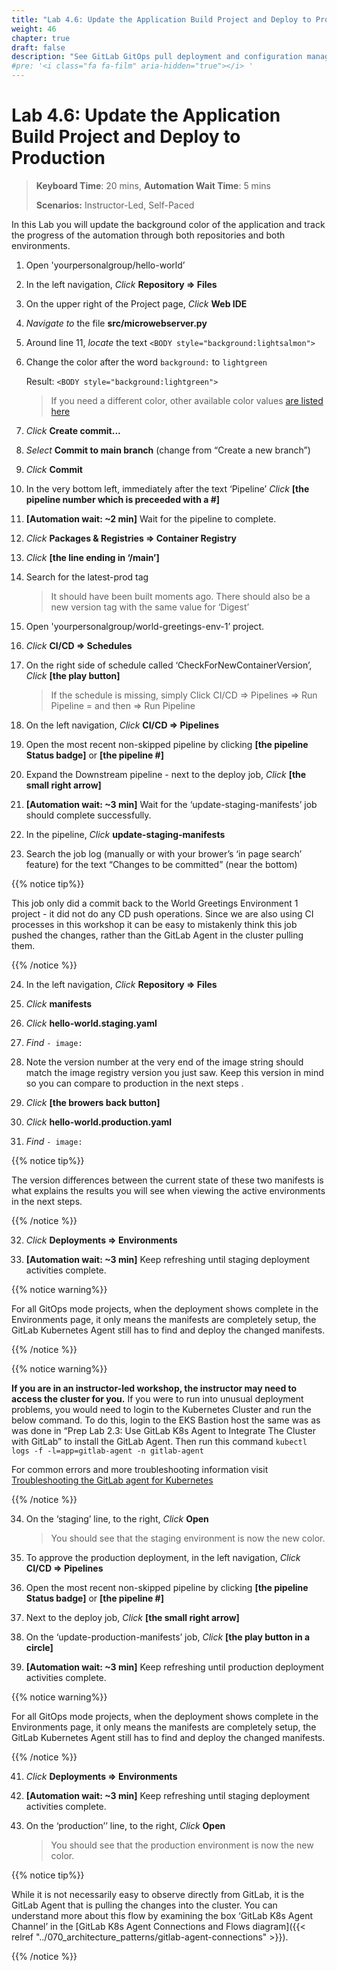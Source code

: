 ```yaml
---
title: "Lab 4.6: Update the Application Build Project and Deploy to Production"
weight: 46
chapter: true
draft: false
description: "See GitLab GitOps pull deployment and configuration management in action."
#pre: '<i class="fa fa-film" aria-hidden="true"></i> '
---
```


# Lab 4.6: Update the Application Build Project and Deploy to Production

> **Keyboard Time**: 20 mins, **Automation Wait Time**: 5 mins
>
> **Scenarios:** Instructor-Led, Self-Paced

In this Lab you will update the background color of the application and track the progress of the automation through both repositories and both environments.

1. Open 'yourpersonalgroup/hello-world’

2. In the left navigation, *Click* **Repository => Files** 

3. On the upper right of the Project page, *Click* **Web IDE**

4. *Navigate to* the file **src/microwebserver.py**

5. Around line 11, *locate* the text `<BODY style="background:lightsalmon">`

6. Change the color after the word `background:` to `lightgreen`

   Result: `<BODY style="background:lightgreen">`

   > If you need a different color, other available color values [are listed here](https://www.w3.org/wiki/CSS/Properties/color/keywords)

7. *Click* **Create commit...**

8. *Select* **Commit to main branch** (change from “Create a new branch”)

9. *Click* **Commit**

10. In the very bottom left, immediately after the text ‘Pipeline’ *Click* **[the pipeline number which is preceeded with a \#]**

11. **[Automation wait: ~2 min]** Wait for the pipeline to complete.

12. *Click* **Packages & Registries => Container Registry**

13. *Click* **[the line ending in ‘/main’]**

14. Search for the latest-prod tag

    > It should have been built moments ago. There should also be a new version tag with the same value for ‘Digest’

15. Open 'yourpersonalgroup/world-greetings-env-1’ project.

16. *Click* **CI/CD => Schedules**

17. On the right side of schedule called ‘CheckForNewContainerVersion’, *Click* **[the play button]**

    > If the schedule is missing, simply Click CI/CD => Pipelines => Run Pipeline = and then => Run Pipeline

18. On the left navigation, *Click* **CI/CD => Pipelines**

19. Open the most recent non-skipped pipeline by clicking **[the pipeline Status badge]** or **[the pipeline #]**

20. Expand the Downstream pipeline - next to the deploy job, *Click* **[the small right arrow]**

21. **[Automation wait: ~3 min]** Wait for the ‘update-staging-manifests’ job should complete successfully.

22. In the pipeline, *Click* **update-staging-manifests**

23. Search the job log (manually or with your brower’s ‘in page search’ feature) for the text “Changes to be committed” (near the bottom)

{{% notice tip%}}

This job only did a commit back to the World Greetings Environment 1 project - it did not do any CD push operations. Since we are also using CI processes in this workshop it can be easy to mistakenly think this job pushed the changes, rather than the GitLab Agent in the cluster pulling them.

{{% /notice %}}

24. In the left navigation, *Click* **Repository => Files**

25. *Click* **manifests**

26. *Click* **hello-world.staging.yaml**

27. *Find* `- image: `

28. Note the version number at the very end of the image string should match the image registry version you just saw. Keep this version in mind so you can compare to production in the next steps .

29. *Click* **[the browers back button]**

30. *Click* **hello-world.production.yaml**

31. *Find* `- image: `

{{% notice tip%}}

The version differences between the current state of these two manifests is what explains the results you will see when viewing the active environments in the next steps.

{{% /notice %}}

32. *Click* **Deployments => Environments**

33. **[Automation wait: ~3 min]** Keep refreshing until staging deployment activities complete.

{{% notice warning%}}

For all GitOps mode projects, when the deployment shows complete in the Environments page, it only means the manifests are completely setup, the GitLab Kubernetes Agent still has to find and deploy the changed manifests.

{{% /notice %}}

{{% notice warning%}}

**If you are in an instructor-led workshop, the instructor may need to access the cluster for you.** If you were to run into unusual deployment problems, you would need to login to the Kubernetes Cluster and run the below command. To do this, login to the EKS Bastion host the same was as was done in “Prep Lab 2.3: Use GitLab K8s Agent to Integrate The Cluster with GitLab” to install the GitLab Agent. Then run this command `kubectl logs -f -l=app=gitlab-agent -n gitlab-agent`

For common errors and more troubleshooting information visit [Troubleshooting the GitLab agent for Kubernetes](https://docs.gitlab.com/ee/user/clusters/agent/troubleshooting.html)

{{% /notice %}}

34. On the ‘staging’ line, to the right, *Click* **Open**

    > You should see that the staging environment is now the new color.

36. To approve the production deployment, in the left navigation, *Click* **CI/CD => Pipelines**

37. Open the most recent non-skipped pipeline by clicking **[the pipeline Status badge]** or **[the pipeline #]**

38. Next to the deploy job, *Click* **[the small right arrow]**

39. On the ‘update-production-manifests’ job, *Click* **[the play button in a circle]**

40. **[Automation wait: ~3 min]** Keep refreshing until production deployment activities complete.

{{% notice warning%}}

For all GitOps mode projects, when the deployment shows complete in the Environments page, it only means the manifests are completely setup, the GitLab Kubernetes Agent still has to find and deploy the changed manifests.

{{% /notice %}}

41. *Click* **Deployments => Environments**

42. **[Automation wait: ~3 min]** Keep refreshing until staging deployment activities complete.

43. On the ‘production’’ line, to the right, *Click* **Open**

    > You should see that the production environment is now the new color.

{{% notice tip%}}

While it is not necessarily easy to observe directly from GitLab, it is the GitLab Agent that is pulling the changes into the cluster. You can understand more about this flow by examining the box ‘GitLab K8s Agent Channel’ in the [GitLab K8s Agent Connections and Flows diagram]({{< relref "../070_architecture_patterns/gitlab-agent-connections" >}}).

{{% /notice %}}
